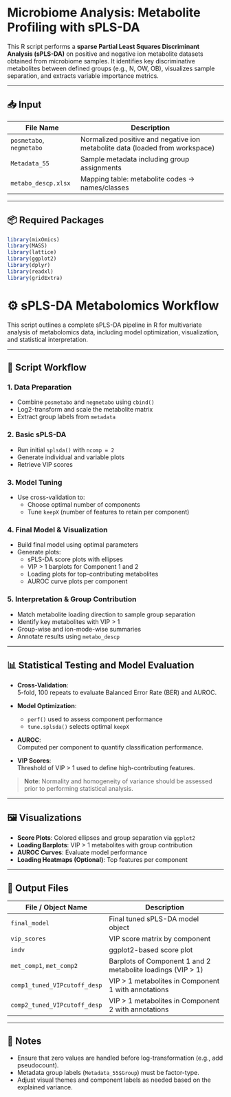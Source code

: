 # Microbiome Analysis: Metabolite Profiling with sPLS-DA

This R script performs a **sparse Partial Least Squares Discriminant Analysis (sPLS-DA)** on positive and negative ion metabolite datasets obtained from microbiome samples. It identifies key discriminative metabolites between defined groups (e.g., N, OW, OB), visualizes sample separation, and extracts variable importance metrics.

---

## 📥 Input

| File Name                        | Description                                      |
|----------------------------------|--------------------------------------------------|
| `posmetabo`, `negmetabo`        | Normalized positive and negative ion metabolite data (loaded from workspace) |
| `Metadata_55`                   | Sample metadata including group assignments      |
| `metabo_descp.xlsx`             | Mapping table: metabolite codes → names/classes  |

---

## 📦 Required Packages

```r
library(mixOmics)
library(MASS)
library(lattice)
library(ggplot2)
library(dplyr)
library(readxl)
library(gridExtra)
```

# ⚙️ sPLS-DA Metabolomics Workflow

This script outlines a complete sPLS-DA pipeline in R for multivariate analysis of metabolomics data, including model optimization, visualization, and statistical interpretation.

---

## 🚀 Script Workflow

### 1. Data Preparation
- Combine `posmetabo` and `negmetabo` using `cbind()`
- Log2-transform and scale the metabolite matrix
- Extract group labels from `metadata`

### 2. Basic sPLS-DA
- Run initial `splsda()` with `ncomp = 2`
- Generate individual and variable plots
- Retrieve VIP scores

### 3. Model Tuning
- Use cross-validation to:
  - Choose optimal number of components
  - Tune `keepX` (number of features to retain per component)

### 4. Final Model & Visualization
- Build final model using optimal parameters
- Generate plots:
  - sPLS-DA score plots with ellipses
  - VIP > 1 barplots for Component 1 and 2
  - Loading plots for top-contributing metabolites
  - AUROC curve plots per component

### 5. Interpretation & Group Contribution
- Match metabolite loading direction to sample group separation
- Identify key metabolites with VIP > 1
- Group-wise and ion-mode-wise summaries
- Annotate results using `metabo_descp`

---

## 📊 Statistical Testing and Model Evaluation

- **Cross-Validation**:  
  5-fold, 100 repeats to evaluate Balanced Error Rate (BER) and AUROC.
  
- **Model Optimization**:
  - `perf()` used to assess component performance
  - `tune.splsda()` selects optimal `keepX`
  
- **AUROC**:  
  Computed per component to quantify classification performance.
  
- **VIP Scores**:  
  Threshold of VIP > 1 used to define high-contributing features.

> **Note**: Normality and homogeneity of variance should be assessed prior to performing statistical analysis.

---

## 🖼️ Visualizations

- **Score Plots**: Colored ellipses and group separation via `ggplot2`
- **Loading Barplots**: VIP > 1 metabolites with group contribution
- **AUROC Curves**: Evaluate model performance
- **Loading Heatmaps (Optional)**: Top features per component

---

## 📁 Output Files

| File / Object Name              | Description                                               |
|--------------------------------|-----------------------------------------------------------|
| `final_model`                  | Final tuned sPLS-DA model object                          |
| `vip_scores`                   | VIP score matrix by component                            |
| `indv`                         | ggplot2-based score plot                                 |
| `met_comp1`, `met_comp2`       | Barplots of Component 1 and 2 metabolite loadings (VIP > 1) |
| `comp1_tuned_VIPcutoff_desp`   | VIP > 1 metabolites in Component 1 with annotations       |
| `comp2_tuned_VIPcutoff_desp`   | VIP > 1 metabolites in Component 2 with annotations       |

---

## 📝 Notes

- Ensure that zero values are handled before log-transformation (e.g., add pseudocount).
- Metadata group labels (`Metadata_55$Group`) must be factor-type.
- Adjust visual themes and component labels as needed based on the explained variance.
